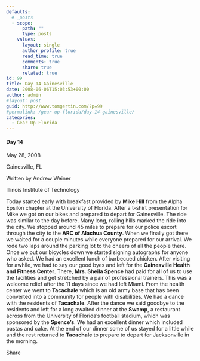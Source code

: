 ```yaml
---
defaults:
  # _posts
  - scope:
      path: ""
      type: posts
    values:
      layout: single
      author_profile: true
      read_time: true
      comments: true
      share: true
      related: true
id: 99
title: Day 14 Gainesville
date: 2008-06-06T15:03:53+00:00
author: admin
#layout: post
guid: http://www.tomgertin.com/?p=99
#permalink: /gear-up-florida/day-14-gainesville/
categories:
  - Gear Up Florida
---
```

#### Day 14
  
May 28, 2008
  
Gainesville, FL
  
Written by Andrew Weiner
  
Illinois Institute of Technology

Today started early with breakfast provided by **Mike Hill** from the Alpha Epsilon chapter at the University of Florida. After a t-shirt presentation for Mike we got on our bikes and prepared to depart for Gainesville. The ride was similar to the day before. Many long, rolling hills marked the ride into the city. We stopped around 45 miles to prepare for our police escort through the city to the **ARC of Alachua County**. When we finally got there we waited for a couple minutes while everyone prepared for our arrival. We rode two laps around the parking lot to the cheers of all the people there. Once we put our bicycles down we started signing autographs for anyone who asked. We had an excellent lunch of barbecued chicken. After visiting for awhile, we had to say our good byes and left for the **Gainesville Health and Fitness Center**. There, **Mrs. Sheila Spence** had paid for all of us to use the facilities and get stretched by a pair of professional trainers. This was a welcome relief after the 11 days since we had left Miami. From the health center we went to **Tacachale** which is an old army base that has been converted into a community for people with disabilities. We had a dance with the residents of **Tacachale**. After the dance we said goodbye to the residents and left for a long awaited dinner at the **Swamp**, a restaurant across from the University of Florida’s football stadium, which was sponsored by the **Spence&#8217;s**. We had an excellent dinner which included pastas and cake. At the end of our dinner some of us stayed for a little while and the rest returned to **Tacachale** to prepare to depart for Jacksonville in the morning.

<div class="addtoany_share_save_container addtoany_content_bottom">
  <div class="a2a_kit a2a_kit_size_32 addtoany_list a2a_target" id="wpa2a_32">
    <a class="a2a_dd addtoany_share_save" href="https://www.addtoany.com/share_save"><img src="http://www.tomgertin.com/blog/wp-content/plugins/add-to-any/share_save_171_16.png" width="171" height="16" alt="Share" /></a>
  </div>
</div>